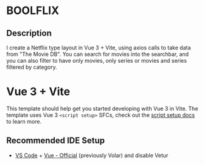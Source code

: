 # BOOLFLIX

## Description
I create a Netflix type layout in Vue 3 + Vite, using axios calls to take data from "The Movie DB". You can search for movies into the searchbar, and you can also filter to have only movies, only series or movies and series filtered by category.







# Vue 3 + Vite

This template should help get you started developing with Vue 3 in Vite. The template uses Vue 3 `<script setup>` SFCs, check out the [script setup docs](https://v3.vuejs.org/api/sfc-script-setup.html#sfc-script-setup) to learn more.

## Recommended IDE Setup

- [VS Code](https://code.visualstudio.com/) + [Vue - Official](https://marketplace.visualstudio.com/items?itemName=Vue.volar) (previously Volar) and disable Vetur
